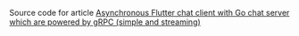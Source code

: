Source code for article [Asynchronous Flutter chat client with Go chat server which are powered by gRPC (simple and streaming)](https://medium.com/@amsokol.com/tutorial-asynchronous-flutter-chat-client-with-go-chat-server-which-are-powered-by-grpc-simple-ce913066861c)
